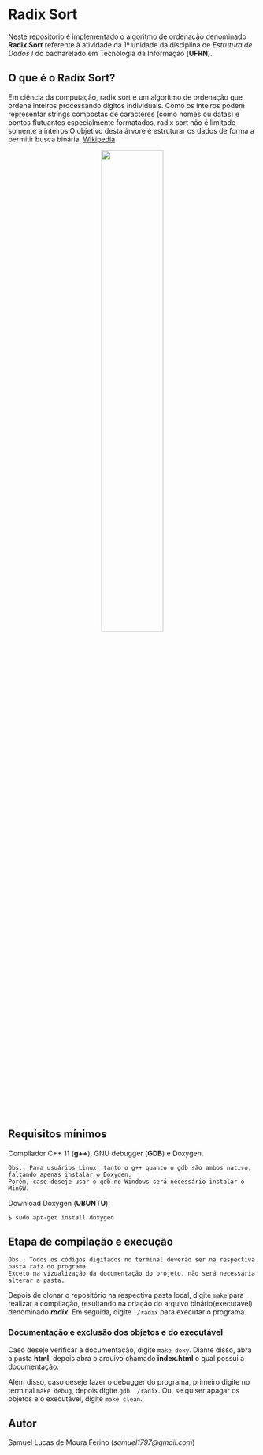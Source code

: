 # Radix Sort

Neste repositório é implementado o algoritmo de ordenação denominado __Radix Sort__ referente à atividade da 1ª unidade da disciplina de _Estrutura de Dados I_ do bacharelado em Tecnologia da Informação (__UFRN__). 


## O que é o Radix Sort?

Em ciência da computação, radix sort é um algoritmo de ordenação que ordena inteiros processando dígitos individuais. Como os inteiros podem representar strings compostas de caracteres (como nomes ou datas) e pontos flutuantes especialmente formatados, radix sort não é limitado somente a inteiros.O objetivo desta árvore é estruturar os dados de forma a permitir busca binária. 
[Wikipedia]


<p align="center">
<img src="https://ds055uzetaobb.cloudfront.net/image_optimizer/22630368cbc032ea43967b2610e73ded399e22a4.png" width="50%"  />
</p>


[Wikipedia]: https://pt.wikipedia.org/wiki/Radix_sort

## Requisitos mínimos

Compilador C++ 11 (**g++**), GNU debugger (**GDB**) e Doxygen.
	
	Obs.: Para usuários Linux, tanto o g++ quanto o gdb são ambos nativo, faltando apenas instalar o Doxygen.  
	Porém, caso deseje usar o gdb no Windows será necessário instalar o MinGW. 

Download Doxygen (**UBUNTU**):

```$ sudo apt-get install doxygen``` 	

## Etapa de compilação e execução

	Obs.: Todos os códigos digitados no terminal deverão ser na respectiva pasta raiz do programa.  
	Exceto na vizualização da documentação do projeto, não será necessária alterar a pasta.

Depois de clonar o repositório na respectiva pasta local, digite ```make``` para 
realizar a compilação, resultando na criação do arquivo binário(executável) 
denominado ***radix***. Em seguida, digite ```./radix``` para executar o programa.

###  Documentação e exclusão dos objetos e do executável

Caso deseje verificar a documentação, digite ```make doxy```. Diante disso, abra a pasta **html**, depois abra o arquivo chamado **index.html** o qual possui a documentação.  

Além disso, caso deseje fazer o debugger do programa, primeiro digite no terminal ```make debug```, depois digite ```gdb ./radix```.  Ou, se quiser apagar os objetos e o executável, digite ```make clean```.

## Autor

Samuel Lucas de Moura Ferino (_samuel1797@gmail.com_)


